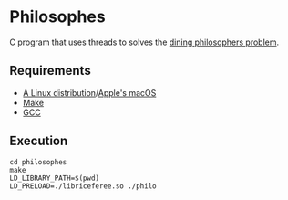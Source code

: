 # Philosophes

C program that uses threads to solves the [dining philosophers problem](https://en.wikipedia.org/wiki/Dining_philosophers_problem).

## Requirements

 - [A Linux distribution](https://en.wikipedia.org/wiki/Linux_distribution)/[Apple's macOS](https://en.wikipedia.org/wiki/MacOS)
 - [Make](https://www.gnu.org/software/make/)
 - [GCC](https://gcc.gnu.org/)

## Execution

```
cd philosophes
make
LD_LIBRARY_PATH=$(pwd)
LD_PRELOAD=./libriceferee.so ./philo
```
